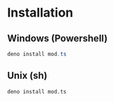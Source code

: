 # Installation

## Windows (Powershell)

```ps1
deno install mod.ts
```

## Unix (sh)

```sh
deno install mod.ts
```
